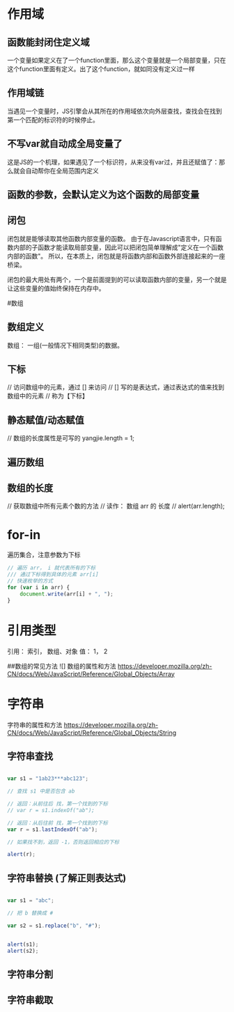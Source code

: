 


# 作用域


## 函数能封闭住定义域


一个变量如果定义在了一个function里面，那么这个变量就是一个局部变量，只在这个function里面有定义。出了这个function，就如同没有定义过一样

## 作用域链


当遇见一个变量时，JS引擎会从其所在的作用域依次向外层查找，查找会在找到第一个匹配的标识符的时候停止。


## 不写var就自动成全局变量了


这是JS的一个机理，如果遇见了一个标识符，从来没有var过，并且还赋值了：那么就会自动帮你在全局范围内定义

## 函数的参数，会默认定义为这个函数的局部变量

## 闭包
闭包就是能够读取其他函数内部变量的函数。
由于在Javascript语言中，只有函数内部的子函数才能读取局部变量，因此可以把闭包简单理解成"定义在一个函数内部的函数"。
所以，在本质上，闭包就是将函数内部和函数外部连接起来的一座桥梁。

闭包的最大用处有两个，一个是前面提到的可以读取函数内部的变量，另一个就是让这些变量的值始终保持在内存中。



#数组

## 数组定义

数组： 一组(一般情况下相同类型)的数据。


## 下标
// 访问数组中的元素，通过 [] 来访问
// [] 写的是表达式，通过表达式的值来找到数组中的元素
// 称为【下标】


## 静态赋值/动态赋值

// 数组的长度属性是可写的
yangjie.length = 1;

## 遍历数组

## 数组的长度

// 获取数组中所有元素个数的方法
// 读作： 数组 arr 的 长度
// alert(arr.length);


# for-in
遍历集合，注意参数为下标
```js
// 遍历 arr， i 就代表所有的下标
/// 通过下标得到具体的元素 arr[i]
// 快速枚举的方式
for (var i in arr) {
	document.write(arr[i] + ", ");
}
```

# 引用类型

引用： 索引， 数组、对象
值： 1， 2


##数组的常见方法
![]
数组的属性和方法
https://developer.mozilla.org/zh-CN/docs/Web/JavaScript/Reference/Global_Objects/Array


# 字符串

字符串的属性和方法
https://developer.mozilla.org/zh-CN/docs/Web/JavaScript/Reference/Global_Objects/String

## 字符串查找

```js

var s1 = "1ab23***abc123";

// 查找 s1 中是否包含 ab

// 返回：从前往后 找，第一个找到的下标
// var r = s1.indexOf("ab");

// 返回：从后往前 找，第一个找到的下标
var r = s1.lastIndexOf("ab");

// 如果找不到，返回 -1，否则返回相应的下标

alert(r);

```

## 字符串替换 (了解正则表达式)

```js

var s1 = "abc";

// 把 b 替换成 #

var s2 = s1.replace("b", "#");


alert(s1);
alert(s2);
```

## 字符串分割

## 字符串截取

